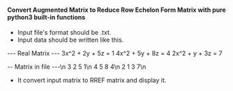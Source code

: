 #### Convert Augmented Matrix to Reduce Row Echelon Form Matrix with pure python3 built-in functions

- Input file's format should be .txt.
- Input data should be written like this.

--- Real Matrix ---
3x^2 + 2y + 5z = 1
4x^2 + 5y + 8z = 4
2x^2 + y + 3z = 7

-- Matrix in file ---\n
3 2 5 1\n
4 5 8 4\n
2 1 3 7\n

- It convert input matrix to RREF matrix and display it.
